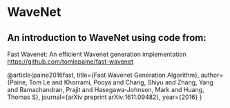 # WaveNet

## An introduction to WaveNet using code from:

Fast Wavenet: An efficient Wavenet generation implementation
https://github.com/tomlepaine/fast-wavenet

@article{paine2016fast,
  title={Fast Wavenet Generation Algorithm},
  author={Paine, Tom Le and Khorrami, Pooya and Chang, Shiyu and Zhang, Yang and Ramachandran, Prajit and Hasegawa-Johnson, Mark and Huang, Thomas S},
  journal={arXiv preprint arXiv:1611.09482},
  year={2016}
}
